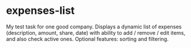 expenses-list
=============

My test task for one good company. Displays a dynamic list of expenses (description, amount, share, date) with ability to add / remove / edit items, and also check active ones. Optional features: sorting and filtering.